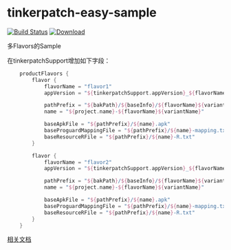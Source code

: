# tinkerpatch-easy-sample

[![Build Status](https://travis-ci.org/TinkerPatch/tinkerpatch-flavors-sample.svg?branch=master)](https://travis-ci.org/TinkerPatch/tinkerpatch-flavors-sample)
[ ![Download](https://api.bintray.com/packages/simsun/maven/tinkerpatch-android-sdk/images/download.svg) ](https://bintray.com/simsun/maven/tinkerpatch-android-sdk/_latestVersion)

多Flavors的Sample

在tinkerpatchSupport增加如下字段：

```gradle
    productFlavors {
        flavor {
            flavorName = "flavor1"
            appVersion = "${tinkerpatchSupport.appVersion}_${flavorName}"

            pathPrefix = "${bakPath}/${baseInfo}/${flavorName}${variantName}/"
            name = "${project.name}-${flavorName}${variantName}"

            baseApkFile = "${pathPrefix}/${name}.apk"
            baseProguardMappingFile = "${pathPrefix}/${name}-mapping.txt"
            baseResourceRFile = "${pathPrefix}/${name}-R.txt"
        }

        flavor {
            flavorName = "flavor2"
            appVersion = "${tinkerpatchSupport.appVersion}_${flavorName}"

            pathPrefix = "${bakPath}/${baseInfo}/${flavorName}${variantName}/"
            name = "${project.name}-${flavorName}${variantName}"

            baseApkFile = "${pathPrefix}/${name}.apk"
            baseProguardMappingFile = "${pathPrefix}/${name}-mapping.txt"
            baseResourceRFile = "${pathPrefix}/${name}-R.txt"
        }
    }
```

[相关文档](http://tinkerpatch.com/Docs/SDK.md)
